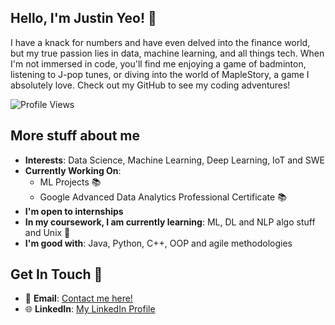 ## Hello, I'm Justin Yeo! 👋

I have a knack for numbers and have even delved into the finance world, but my true passion lies in data, machine learning, and all things tech. When I'm not immersed in code, you'll find me enjoying a game of badminton, listening to J-pop tunes, or diving into the world of MapleStory, a game I absolutely love. Check out my GitHub to see my coding adventures! 

![Profile Views](https://komarev.com/ghpvc/?username=yeojustin&color=brightgreen)

## More stuff about me
- **Interests**: Data Science, Machine Learning, Deep Learning, IoT and SWE
- **Currently Working On**:
  - ML Projects  📚
  - Google Advanced Data Analytics Professional Certificate 📚
- **I'm open to internships**
- **In my coursework, I am currently learning**: ML, DL and NLP algo stuff and Unix 📖
- **I'm good with**: Java, Python, C++, OOP and agile methodologies

## Get In Touch 🤙
- 📧 **Email**: [Contact me here!](mailto:jsyeojn@gmail.com)
- 🌐 **LinkedIn**: [My LinkedIn Profile](https://www.linkedin.com/in/justinyeo177/)

<!---
yeojustin/yeojustin is a ✨ special ✨ repository because its `README.md` (this file) appears on your GitHub profile.
You can click the Preview link to take a look at your changes.
--->
                                     
